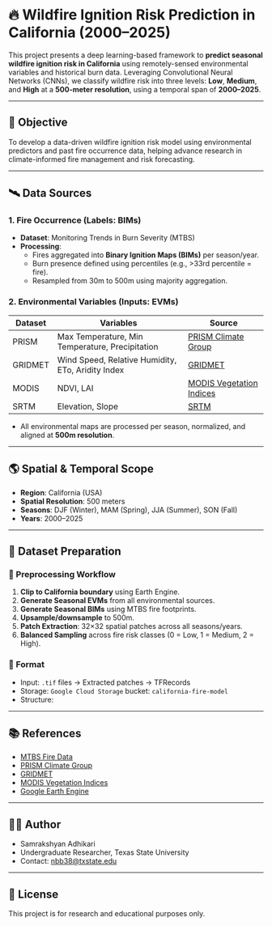 # 🔥 Wildfire Ignition Risk Prediction in California (2000–2025)

This project presents a deep learning-based framework to **predict seasonal wildfire ignition risk in California** using remotely-sensed environmental variables and historical burn data. Leveraging Convolutional Neural Networks (CNNs), we classify wildfire risk into three levels: **Low**, **Medium**, and **High** at a **500-meter resolution**, using a temporal span of **2000–2025**.

---

## 📌 Objective

To develop a data-driven wildfire ignition risk model using environmental predictors and past fire occurrence data, helping advance research in climate-informed fire management and risk forecasting.

---

## 🛰️ Data Sources

### 1. **Fire Occurrence (Labels: BIMs)**
- **Dataset**: Monitoring Trends in Burn Severity (MTBS)
- **Processing**:
  - Fires aggregated into **Binary Ignition Maps (BIMs)** per season/year.
  - Burn presence defined using percentiles (e.g., >33rd percentile = fire).
  - Resampled from 30m to 500m using majority aggregation.

### 2. **Environmental Variables (Inputs: EVMs)**

| Dataset     | Variables                                 | Source |
|-------------|--------------------------------------------|--------|
| PRISM       | Max Temperature, Min Temperature, Precipitation | [PRISM Climate Group](https://prism.oregonstate.edu/) |
| GRIDMET     | Wind Speed, Relative Humidity, ETo, Aridity Index | [GRIDMET](https://www.climatologylab.org/gridmet.html) |
| MODIS       | NDVI, LAI                                  | [MODIS Vegetation Indices](https://modis.gsfc.nasa.gov/) |
| SRTM        | Elevation, Slope                           | [SRTM](https://earthdata.nasa.gov/) |

- All environmental maps are processed per season, normalized, and aligned at **500m resolution**.

---

## 🌎 Spatial & Temporal Scope

- **Region**: California (USA)
- **Spatial Resolution**: 500 meters
- **Seasons**: DJF (Winter), MAM (Spring), JJA (Summer), SON (Fall)
- **Years**: 2000–2025

---

## 🧱 Dataset Preparation

### 🔄 Preprocessing Workflow

1. **Clip to California boundary** using Earth Engine.
2. **Generate Seasonal EVMs** from all environmental sources.
3. **Generate Seasonal BIMs** using MTBS fire footprints.
4. **Upsample/downsample** to 500m.
5. **Patch Extraction**: 32×32 spatial patches across all seasons/years.
6. **Balanced Sampling** across fire risk classes (0 = Low, 1 = Medium, 2 = High).

### 🧾 Format

- Input: `.tif` files → Extracted patches → TFRecords
- Storage: `Google Cloud Storage` bucket: `california-fire-model`
- Structure:


---

## 📚 References

- [MTBS Fire Data](https://mtbs.gov/)
- [PRISM Climate Group](https://prism.oregonstate.edu/)
- [GRIDMET](https://www.climatologylab.org/gridmet.html)
- [MODIS Vegetation Indices](https://modis.gsfc.nasa.gov/)
- [Google Earth Engine](https://earthengine.google.com/)

---

## 👩‍💻 Author

- Samrakshyan Adhikari 
- Undergraduate Researcher, Texas State University
- Contact: nbb38@txstate.edu
  

---

## 📌 License

This project is for research and educational purposes only.

